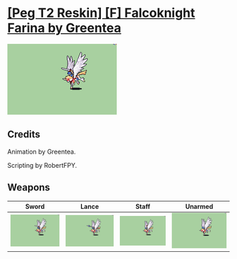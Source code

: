 # [\[Peg T2 Reskin\] \[F\] Falcoknight Farina by Greentea](./)
 

<img src="./1.%20Sword/Sword_000.png" alt="[Peg T2 Reskin] [F] Falcoknight Farina by Greentea standing" />

## Credits

Animation by Greentea.

Scripting by RobertFPY.

## Weapons
 

|Sword |Lance |Staff |Unarmed |
|  :---: | :---: | :---: | :---: |
| <img alt="Sword animation" src="./1.%20Sword/Sword.gif" /> | <img alt="Lance animation" src="./2.%20Lance/Lance.gif" /> | <img alt="Staff animation" src="./7.%20Staff/Staff.gif" /> | <img alt="Unarmed animation" src="./8.%20Unarmed/Unarmed.gif" /> |
